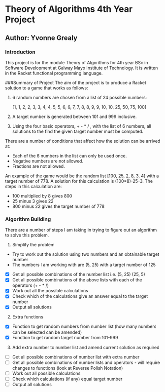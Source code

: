 # Theory of Algorithms 4th Year Project
## Author: Yvonne Grealy

### Introduction

This project is for the module Theory of Algorithms for 4th year BSc in Software Development at Galway Mayo Institute of Technology.  It is written in the Racket functional programming language.

###Summary of Project
The aim of the project is to produce a Racket solution to a game that works as follows:

1. 6 random numbers are chosen from a list of 24 possible numbers:

   [1, 1, 2, 2, 3, 3, 4, 4, 5, 5, 6, 6, 7, 7, 8, 8, 9, 9, 10, 10, 25, 50, 75, 100]
   
2. A target number is generated between 101 and 999 inclusive.
3. Using the four basic operators, + - * / , with the list of 6 numbers, all solutions to the find the given target number must be computed.

There are a number of conditions that affect how the solution can be arrived at:

* Each of the 6 numbers in the list can only be used once.
* Negative numbers are not allowed.
* Fractions are not allowed.

An example of the game would be the random list [100, 25, 2, 8, 3, 4] with a target number of 778.  A solution for this calculation is (100*8)-25-3.  The steps in this calculation are:

* 100 multiplied by 8 gives 800
* 25 minus 3 gives 22
* 800 minus 22 gives the target number of 778

### Algorithm Building

There are a number of steps I am taking in trying to figure out an algorithm to solve this problem.

1. Simplify the problem
 * Try to work out the solution using two numbers and an obtainable target number
 * The numbers I am working with are (5, 25) with a target number of 125
  - [x] Get all possible combinations of the number list i.e. (5, 25) (25, 5)
  - [x] Get all possible combinations of the above lists with each of the operators (+ - * /)
  - [x] Work out all the possible calculations
  - [x] Check which of the calculations give an answer equal to the target number
  - [x] Output all solutions
2. Extra functions
  - [x] Function to get random numbers from number list (how many numbers can be selected can be amended)
  - [x] Function to get random target number from 101-999
3. Add extra number to number list and amend current solution as required
 - [ ] Get all possible combinations of number list with extra number
 - [ ] Get all possible combinations of number lists and operators - will require changes to functions (look at Reverse Polish Notation)
 - [ ] Work out all possible calculations
 - [ ] Check which calculations (if any) equal target number
 - [ ] Output all solutions
